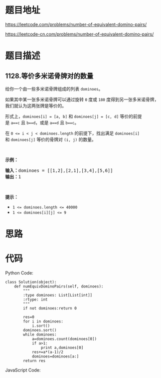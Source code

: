 # 题目地址
https://leetcode.com/problems/number-of-equivalent-domino-pairs/

https://leetcode-cn.com/problems/number-of-equivalent-domino-pairs/
# 题目描述
## 1128.等价多米诺骨牌对的数量
<p>给你一个由一些多米诺骨牌组成的列表&nbsp;<code>dominoes</code>。</p>

<p>如果其中某一张多米诺骨牌可以通过旋转 <code>0</code>&nbsp;度或 <code>180</code> 度得到另一张多米诺骨牌，我们就认为这两张牌是等价的。</p>

<p>形式上，<code>dominoes[i] = [a, b]</code>&nbsp;和&nbsp;<code>dominoes[j] = [c, d]</code>&nbsp;等价的前提是&nbsp;<code>a==c</code>&nbsp;且&nbsp;<code>b==d</code>，或是&nbsp;<code>a==d</code> 且&nbsp;<code>b==c</code>。</p>

<p>在&nbsp;<code>0 &lt;= i &lt; j &lt; dominoes.length</code>&nbsp;的前提下，找出满足&nbsp;<code>dominoes[i]</code> 和&nbsp;<code>dominoes[j]</code>&nbsp;等价的骨牌对 <code>(i, j)</code> 的数量。</p>

<p>&nbsp;</p>

<p><strong>示例：</strong></p>

<pre><strong>输入：</strong>dominoes = [[1,2],[2,1],[3,4],[5,6]]
<strong>输出：</strong>1
</pre>

<p>&nbsp;</p>

<p><strong>提示：</strong></p>

<ul>
	<li><code>1 &lt;= dominoes.length &lt;= 40000</code></li>
	<li><code>1 &lt;= dominoes[i][j] &lt;= 9</code></li>
</ul>

# 思路

# 代码
Python Code:

```
class Solution(object):
    def numEquivDominoPairs(self, dominoes):
        """
        :type dominoes: List[List[int]]
        :rtype: int
        """
        if not dominoes:return 0
        
        res=0
        for i in dominoes:
            i.sort()
        dominoes.sort()
        while dominoes:
            a=dominoes.count(dominoes[0])
            if a>1:
                print a,dominoes[0]
            res+=a*(a-1)/2
            dominoes=dominoes[a:]
        return res
```
JavaScript Code:

```

```
